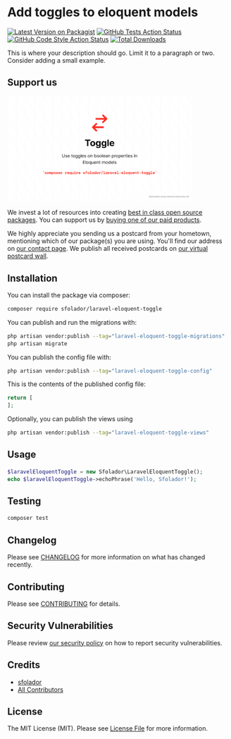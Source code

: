 # Add toggles to eloquent models

[![Latest Version on Packagist](https://img.shields.io/packagist/v/sfolador/laravel-eloquent-toggle.svg?style=flat-square)](https://packagist.org/packages/sfolador/laravel-eloquent-toggle)
[![GitHub Tests Action Status](https://img.shields.io/github/workflow/status/sfolador/laravel-eloquent-toggle/run-tests?label=tests)](https://github.com/sfolador/laravel-eloquent-toggle/actions?query=workflow%3Arun-tests+branch%3Amain)
[![GitHub Code Style Action Status](https://img.shields.io/github/workflow/status/sfolador/laravel-eloquent-toggle/Fix%20PHP%20code%20style%20issues?label=code%20style)](https://github.com/sfolador/laravel-eloquent-toggle/actions?query=workflow%3A"Fix+PHP+code+style+issues"+branch%3Amain)
[![Total Downloads](https://img.shields.io/packagist/dt/sfolador/laravel-eloquent-toggle.svg?style=flat-square)](https://packagist.org/packages/sfolador/laravel-eloquent-toggle)

This is where your description should go. Limit it to a paragraph or two. Consider adding a small example.

## Support us

[<img src="https://github.com/sfolador/laravel-eloquent-toggle/blob/main/laravel-eloquent-toggle.png" width="419px" />](https://github.com/sfolador/laravel-eloquent-toggle)

We invest a lot of resources into creating [best in class open source packages](https://spatie.be/open-source). You can support us by [buying one of our paid products](https://spatie.be/open-source/support-us).

We highly appreciate you sending us a postcard from your hometown, mentioning which of our package(s) you are using. You'll find our address on [our contact page](https://spatie.be/about-us). We publish all received postcards on [our virtual postcard wall](https://spatie.be/open-source/postcards).

## Installation

You can install the package via composer:

```bash
composer require sfolador/laravel-eloquent-toggle
```

You can publish and run the migrations with:

```bash
php artisan vendor:publish --tag="laravel-eloquent-toggle-migrations"
php artisan migrate
```

You can publish the config file with:

```bash
php artisan vendor:publish --tag="laravel-eloquent-toggle-config"
```

This is the contents of the published config file:

```php
return [
];
```

Optionally, you can publish the views using

```bash
php artisan vendor:publish --tag="laravel-eloquent-toggle-views"
```

## Usage

```php
$laravelEloquentToggle = new Sfolador\LaravelEloquentToggle();
echo $laravelEloquentToggle->echoPhrase('Hello, Sfolador!');
```

## Testing

```bash
composer test
```

## Changelog

Please see [CHANGELOG](CHANGELOG.md) for more information on what has changed recently.

## Contributing

Please see [CONTRIBUTING](CONTRIBUTING.md) for details.

## Security Vulnerabilities

Please review [our security policy](../../security/policy) on how to report security vulnerabilities.

## Credits

- [sfolador](https://github.com/sfolador)
- [All Contributors](../../contributors)

## License

The MIT License (MIT). Please see [License File](LICENSE.md) for more information.
